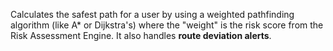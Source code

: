 Calculates the safest path for a user by using a weighted pathfinding algorithm (like A* or Dijkstra's) where the "weight" is the risk score from the Risk Assessment Engine. It also handles **route deviation alerts**.
